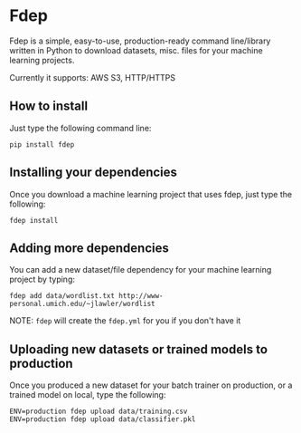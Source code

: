 Fdep
====

Fdep is a simple, easy-to-use, production-ready command line/library written in Python to download datasets, misc. files for your machine learning projects.

Currently it supports: AWS S3, HTTP/HTTPS

## How to install

Just type the following command line:

```
pip install fdep
```

## Installing your dependencies

Once you download a machine learning project that uses fdep, just type the following:

```
fdep install
```

## Adding more dependencies

You can add a new dataset/file dependency for your machine learning project by typing:

```
fdep add data/wordlist.txt http://www-personal.umich.edu/~jlawler/wordlist
```

NOTE: `fdep` will create the `fdep.yml` for you if you don't have it


## Uploading new datasets or trained models to production

Once you produced a new dataset for your batch trainer on production, or a trained model on local, type the following:

```
ENV=production fdep upload data/training.csv
ENV=production fdep upload data/classifier.pkl
```
